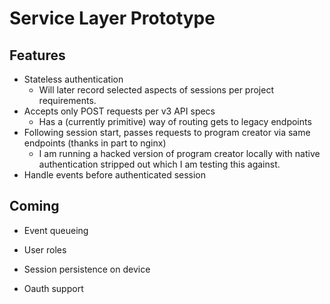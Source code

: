 # Service Layer Prototype
## Features
* Stateless authentication
    * Will later record selected aspects of sessions per project requirements. 
* Accepts only POST requests per v3 API specs
    * Has a (currently primitive) way of routing gets to legacy endpoints
* Following session start, passes requests to program creator via same endpoints (thanks in part to nginx)
    * I am running a hacked version of program creator locally with native authentication stripped out which I am testing this against.
* Handle events before authenticated session

## Coming
* Event queueing
* User roles
* Session persistence on device

* Oauth support

